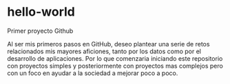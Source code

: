 # hello-world
Primer proyecto Github

Al ser mis primeros pasos en GitHub, deseo plantear una serie de retos relacionados mis mayores aficiones, tanto por los datos como por el
desarrollo de aplicaciones. Por lo que comenzaria iniciando este repositorio con proyectos simples y posteriormente con proyectos mas 
complejos pero con un foco en ayudar a la sociedad a mejorar poco a poco.

